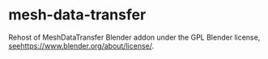 # mesh-data-transfer
Rehost of MeshDataTransfer Blender addon under the GPL Blender license, [see](https://www.blender.org/about/license/)https://www.blender.org/about/license/.
